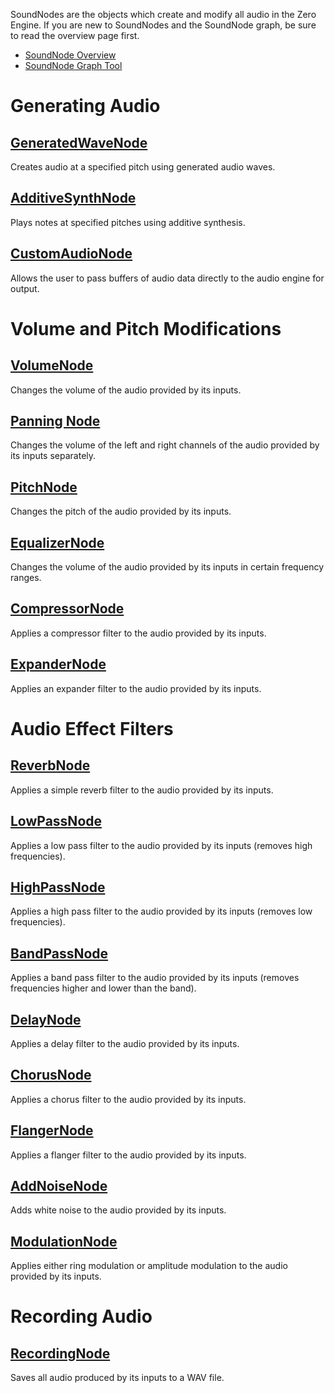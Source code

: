 SoundNodes are the objects which create and modify all audio in the Zero Engine. If you are new to SoundNodes and the SoundNode graph, be sure to read the overview page first.

- [SoundNode Overview ](https://github.com/zeroengineteam/ZeroDocs/blob/master/zero_editor_documentation/zeromanual/audio/soundnode/soudnode_overview.markdown)
- [SoundNode Graph Tool ](https://github.com/zeroengineteam/ZeroDocs/blob/master/zero_editor_documentation/zeromanual/audio/soundnode_graph.markdown)

 # Generating Audio

 ## [GeneratedWaveNode ](https://github.com/zeroengineteam/ZeroDocs/blob/master/zero_editor_documentation/zeromanual/audio/soundnode/generatedwavenode.markdown)

Creates audio at a specified pitch using generated audio waves.

 ## [AdditiveSynthNode ](https://github.com/zeroengineteam/ZeroDocs/blob/master/zero_editor_documentation/zeromanual/audio/soundnode/additivesynthnode.markdown)

Plays notes at specified pitches using additive synthesis.

 ## [CustomAudioNode ](https://github.com/zeroengineteam/ZeroDocs/blob/master/zero_editor_documentation/zeromanual/audio/soundnode/customaudionode.markdown)

Allows the user to pass buffers of audio data directly to the audio engine for output.

 # Volume and Pitch Modifications

 ## [VolumeNode ](https://github.com/zeroengineteam/ZeroDocs/blob/master/zero_editor_documentation/zeromanual/audio/soundnode/volumenode.markdown)

Changes the volume of the audio provided by its inputs.

 ## [Panning Node ](https://github.com/zeroengineteam/ZeroDocs/blob/master/zero_editor_documentation/zeromanual/audio/soundnode/panningnode.markdown)

Changes the volume of the left and right channels of the audio provided by its inputs separately.

 ## [PitchNode ](https://github.com/zeroengineteam/ZeroDocs/blob/master/zero_editor_documentation/zeromanual/audio/soundnode/pitchnode.markdown)

Changes the pitch of the audio provided by its inputs.

 ## [EqualizerNode ](https://github.com/zeroengineteam/ZeroDocs/blob/master/zero_editor_documentation/zeromanual/audio/soundnode/equalizernode.markdown)

Changes the volume of the audio provided by its inputs in certain frequency ranges.

 ## [CompressorNode ](https://github.com/zeroengineteam/ZeroDocs/blob/master/zero_editor_documentation/zeromanual/audio/soundnode/compressornode.markdown)

Applies a compressor filter to the audio provided by its inputs.

 ## [ExpanderNode ](https://github.com/zeroengineteam/ZeroDocs/blob/master/zero_editor_documentation/zeromanual/audio/soundnode/expandernode.markdown)

Applies an expander filter to the audio provided by its inputs.

 # Audio Effect Filters

 ## [ReverbNode ](https://github.com/zeroengineteam/ZeroDocs/blob/master/zero_editor_documentation/zeromanual/audio/soundnode/reverbnode.markdown)

Applies a simple reverb filter to the audio provided by its inputs.

 ## [LowPassNode ](https://github.com/zeroengineteam/ZeroDocs/blob/master/zero_editor_documentation/zeromanual/audio/soundnode/lowpassnode.markdown)

Applies a low pass filter to the audio provided by its inputs (removes high frequencies).

 ## [HighPassNode ](https://github.com/zeroengineteam/ZeroDocs/blob/master/zero_editor_documentation/zeromanual/audio/soundnode/highpassnode.markdown)

Applies a high pass filter to the audio provided by its inputs (removes low frequencies).

 ## [BandPassNode ](https://github.com/zeroengineteam/ZeroDocs/blob/master/zero_editor_documentation/zeromanual/audio/soundnode/bandpassnode.markdown)

Applies a band pass filter to the audio provided by its inputs (removes frequencies higher and lower than the band).

 ## [DelayNode ](https://github.com/zeroengineteam/ZeroDocs/blob/master/zero_editor_documentation/zeromanual/audio/soundnode/delaynode.markdown)

Applies a delay filter to the audio provided by its inputs.

 ## [ChorusNode ](https://github.com/zeroengineteam/ZeroDocs/blob/master/zero_editor_documentation/zeromanual/audio/soundnode/chorusnode.markdown)

Applies a chorus filter to the audio provided by its inputs.

 ## [FlangerNode ](https://github.com/zeroengineteam/ZeroDocs/blob/master/zero_editor_documentation/zeromanual/audio/soundnode/flangernode.markdown)

Applies a flanger filter to the audio provided by its inputs.

 ## [AddNoiseNode ](https://github.com/zeroengineteam/ZeroDocs/blob/master/zero_editor_documentation/zeromanual/audio/soundnode/addnoisenode.markdown)

Adds white noise to the audio provided by its inputs.

 ## [ModulationNode ](https://github.com/zeroengineteam/ZeroDocs/blob/master/zero_editor_documentation/zeromanual/audio/soundnode/modulationnode.markdown)

Applies either ring modulation or amplitude modulation to the audio provided by its inputs.

 # Recording Audio

 ## [RecordingNode ](https://github.com/zeroengineteam/ZeroDocs/blob/master/zero_editor_documentation/zeromanual/audio/soundnode/recordingnode.markdown)

Saves all audio produced by its inputs to a WAV file. 

